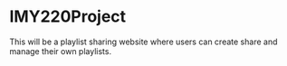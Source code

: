 # IMY220Project
This will be a playlist sharing website where users can create share and manage their own playlists. 

